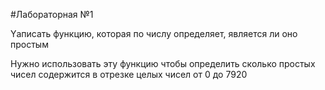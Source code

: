 #Лабораторная №1

Yаписать функцию, которая по числу определяет, является ли оно простым

Нужно использовать эту функцию чтобы определить сколько простых чисел содержится в отрезке целых чисел от 0 до 7920